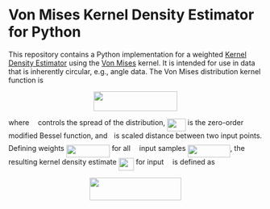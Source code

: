 # Von Mises Kernel Density Estimator for Python
This repository contains a Python implementation for a weighted [Kernel Density Estimator](https://en.wikipedia.org/wiki/Kernel_density_estimation) using the [Von Mises](https://en.wikipedia.org/wiki/Von_Mises_distribution) kernel. It is intended for use in data that is inherently circular, e.g., angle data. The Von Mises distribution kernel function is

<p align="center"><img src="https://rawgit.com/in	git@github.com:engelen/vonmiseskde/None/svgs/9683156d8033f88856817c73523e6c40.svg?1af8de9d5&invert_in_darkmode" align=middle width=166.18139999999997pt height=38.773514999999996pt/></p>

where <img src="https://rawgit.com/in	git@github.com:engelen/vonmiseskde/None/svgs/5c62da39aa7289df62d937cb24a31161.svg?2f2ddff511&invert_in_darkmode" align=middle width=9.435855000000002pt height=14.102549999999994pt/> controls the spread of the distribution, <img src="https://rawgit.com/in	git@github.com:engelen/vonmiseskde/None/svgs/67cca8c49fcd0fcd6bcb17e3d28c1ecf.svg?39f52ac9ef&invert_in_darkmode" align=middle width=36.746985pt height=24.56552999999997pt/> is the zero-order modified Bessel function, and <img src="https://rawgit.com/in	git@github.com:engelen/vonmiseskde/None/svgs/2f2322dff5bde89c37bcae4116fe20a8.svg?2565b014a9&invert_in_darkmode" align=middle width=5.208868500000004pt height=22.745910000000016pt/> is scaled distance between two input points. Defining weights <img src="https://rawgit.com/in	git@github.com:engelen/vonmiseskde/None/svgs/834e625005a683e45c1c7247405d6335.svg?1d4f84f7a2&invert_in_darkmode" align=middle width=86.50818pt height=24.56552999999997pt/> for all <img src="https://rawgit.com/in	git@github.com:engelen/vonmiseskde/None/svgs/55a049b8f161ae7cfeb0197d75aff967.svg?8fdfc03a03&invert_in_darkmode" align=middle width=9.830040000000002pt height=14.102549999999994pt/> input samples <img src="https://rawgit.com/in	git@github.com:engelen/vonmiseskde/None/svgs/f747c4213e8bcc1a1d6c338fb121f15f.svg?257643a290&invert_in_darkmode" align=middle width=84.27523500000001pt height=24.56552999999997pt/>, the resulting kernel density estimate <img src="https://rawgit.com/in	git@github.com:engelen/vonmiseskde/None/svgs/c7c62a2daf28ea2b7b9f9aa969485b8c.svg?83710c9942&invert_in_darkmode" align=middle width=30.368085pt height=24.56552999999997pt/> for input <img src="https://rawgit.com/in	git@github.com:engelen/vonmiseskde/None/svgs/332cc365a4987aacce0ead01b8bdcc0b.svg?bfd3fdd09d&invert_in_darkmode" align=middle width=9.359955000000003pt height=14.102549999999994pt/> is defined as
<p align="center"><img src="https://rawgit.com/in	git@github.com:engelen/vonmiseskde/None/svgs/162f5799ac5f26b9190788417c19e0f1.svg?28c6cf3b2c&invert_in_darkmode" align=middle width=181.19145pt height=44.878845pt/></p>